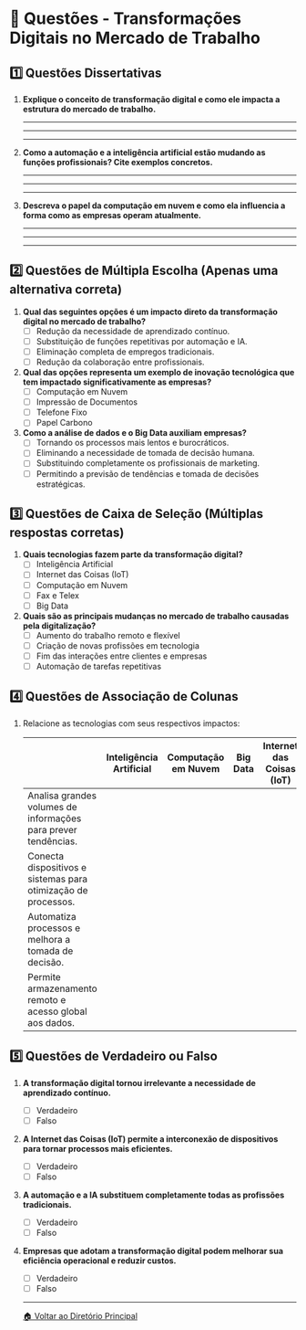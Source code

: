 # 📝 Questões - Transformações Digitais no Mercado de Trabalho

## **1️⃣ Questões Dissertativas**

1. **Explique o conceito de transformação digital e como ele impacta a estrutura do mercado de trabalho.**

   ------

   ------

   ------

2. **Como a automação e a inteligência artificial estão mudando as funções profissionais? Cite exemplos concretos.**

   ------

   ------

   ------

3. **Descreva o papel da computação em nuvem e como ela influencia a forma como as empresas operam atualmente.**

   ------

   ------

   ------

## **2️⃣ Questões de Múltipla Escolha** (Apenas uma alternativa correta)

1. **Qual das seguintes opções é um impacto direto da transformação digital no mercado de trabalho?**
   -  [ ] Redução da necessidade de aprendizado contínuo.
   -  [ ] Substituição de funções repetitivas por automação e IA.
   -  [ ] Eliminação completa de empregos tradicionais.
   -  [ ] Redução da colaboração entre profissionais.
2. **Qual das opções representa um exemplo de inovação tecnológica que tem impactado significativamente as empresas?**
   -  [ ] Computação em Nuvem
   -  [ ] Impressão de Documentos
   -  [ ] Telefone Fixo
   -  [ ] Papel Carbono
3. **Como a análise de dados e o Big Data auxiliam empresas?**
   -  [ ] Tornando os processos mais lentos e burocráticos.
   -  [ ] Eliminando a necessidade de tomada de decisão humana.
   -  [ ] Substituindo completamente os profissionais de marketing.
   -  [ ] Permitindo a previsão de tendências e tomada de decisões estratégicas.

## **3️⃣ Questões de Caixa de Seleção** (Múltiplas respostas corretas)

1. **Quais tecnologias fazem parte da transformação digital?**
   -  [ ] Inteligência Artificial
   -  [ ] Internet das Coisas (IoT)
   -  [ ] Computação em Nuvem
   -  [ ] Fax e Telex
   -  [ ] Big Data
2. **Quais são as principais mudanças no mercado de trabalho causadas pela digitalização?**
   -  [ ] Aumento do trabalho remoto e flexível
   -  [ ] Criação de novas profissões em tecnologia
   -  [ ] Fim das interações entre clientes e empresas
   -  [ ] Automação de tarefas repetitivas

## **4️⃣ Questões de Associação de Colunas**

1. Relacione as tecnologias com seus respectivos impactos:

   |                                                              | Inteligência Artificial | Computação em Nuvem | Big Data | Internet das Coisas (IoT) |
   | ------------------------------------------------------------ | ----------------------- | ------------------- | -------- | ------------------------- |
   | Analisa grandes volumes de informações para prever tendências. |                         |                     |          |                           |
   | Conecta dispositivos e sistemas para otimização de processos. |                         |                     |          |                           |
   | Automatiza processos e melhora a tomada de decisão.          |                         |                     |          |                           |
   | Permite armazenamento remoto e acesso global aos dados.      |                         |                     |          |                           |

## **5️⃣ Questões de Verdadeiro ou Falso**

1. **A transformação digital tornou irrelevante a necessidade de aprendizado contínuo.**
   -  [ ] Verdadeiro
   -  [ ] Falso
   
2. **A Internet das Coisas (IoT) permite a interconexão de dispositivos para tornar processos mais eficientes.**
   -  [ ] Verdadeiro
   -  [ ] Falso
   
3. **A automação e a IA substituem completamente todas as profissões tradicionais.**
   -  [ ] Verdadeiro
   -  [ ] Falso
   
4. **Empresas que adotam a transformação digital podem melhorar sua eficiência operacional e reduzir custos.**
   -  [ ] Verdadeiro
   -  [ ] Falso
   
   -----
   
   [🏠 Voltar ao Diretório Principal](../README.md)